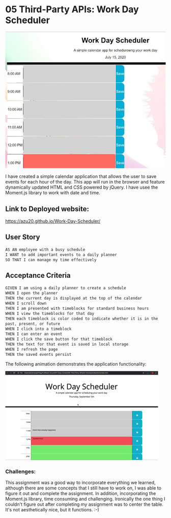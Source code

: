 # 05 Third-Party APIs: Work Day Scheduler

![day planner](./Assets/screenshot.png)

I have created a simple calendar application that allows the user to save events for each hour of the day. This app will run in the browser and feature dynamically updated HTML and CSS powered by jQuery. I have usee the Moment.js library to work with date and time. 

## Link to Deployed website: 

 https://azu20.github.io/Work-Day-Scheduler/

## User Story

```
AS AN employee with a busy schedule
I WANT to add important events to a daily planner
SO THAT I can manage my time effectively
```

## Acceptance Criteria

```
GIVEN I am using a daily planner to create a schedule
WHEN I open the planner
THEN the current day is displayed at the top of the calendar
WHEN I scroll down
THEN I am presented with timeblocks for standard business hours
WHEN I view the timeblocks for that day
THEN each timeblock is color coded to indicate whether it is in the past, present, or future
WHEN I click into a timeblock
THEN I can enter an event
WHEN I click the save button for that timeblock
THEN the text for that event is saved in local storage
WHEN I refresh the page
THEN the saved events persist
```

The following animation demonstrates the application functionality:

![day planner demo](./Assets/05-third-party-apis-homework-demo.gif)

### Challenges: 

This assignment was a good way to incorporate everything we learned, although there are some concepts that I still 
have to work on, I was able to figure it out and complete the assignment. In addition, incorporating the Moment.js 
library, time consuming and challenging. Ironically the one thing I couldn't figure out after completing my assignment was to center the table. It's not aesthetically nice, but it functions. :-) 



